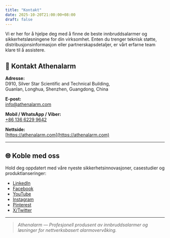 ```yaml
---
title: "Kontakt"
date: 2025-10-20T21:00:00+08:00
draft: false
---
```


Vi er her for å hjelpe deg med å finne de beste innbruddsalarmer og sikkerhetsløsningene for din virksomhet. Enten du trenger teknisk støtte, distribusjonsinformasjon eller partnerskapsdetaljer, er vårt erfarne team klare til å assistere.

## 📍 Kontakt Athenalarm

**Adresse:**  
D910, Silver Star Scientific and Technical Building,  
Guanlan, Longhua, Shenzhen, Guangdong, China  

**E-post:**  
[info@athenalarm.com](mailto:info@athenalarm.com)

**Mobil / WhatsApp / Viber:**  
[+86 136 6229 9642](https://api.whatsapp.com/send?phone=8613662299642)

**Nettside:**  
[https://athenalarm.com](https://athenalarm.com)

---

## 🌐 Koble med oss

Hold deg oppdatert med våre nyeste sikkerhetsinnovasjoner, casestudier og produktlanseringer:

- [LinkedIn](https://www.linkedin.com/company/athenalarm)
- [Facebook](https://www.facebook.com/athenalarm)
- [YouTube](https://www.youtube.com/@athenalarm3663)
- [Instagram](https://www.instagram.com/athenalarm)
- [Pinterest](https://www.pinterest.com/athenalarm/)
- [X/Twitter](https://x.com/Athenalarm)

---

> _Athenalarm — Profesjonell produsent av innbruddsalarmer og løsninger for nettverksbasert alarmovervåking._